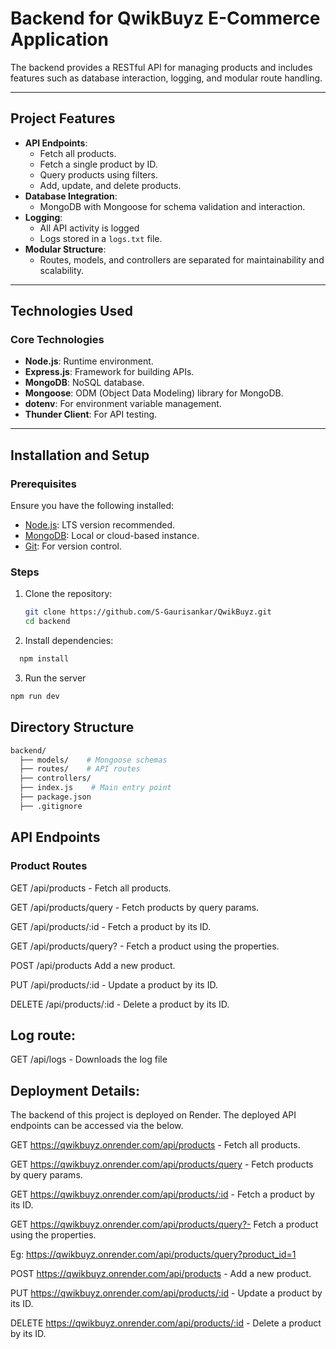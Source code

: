 # Backend for QwikBuyz E-Commerce Application

The backend provides a RESTful API for managing products and includes features such as database interaction, logging, and modular route handling.

---

## **Project Features**

- **API Endpoints**:
  - Fetch all products.
  - Fetch a single product by ID.
  - Query products using filters.
  - Add, update, and delete products.
- **Database Integration**:
  - MongoDB with Mongoose for schema validation and interaction.
- **Logging**:
  - All API activity is logged
  - Logs stored in a `logs.txt` file.
- **Modular Structure**:
  - Routes, models, and controllers are separated for maintainability and scalability.

---

## **Technologies Used**

### **Core Technologies**

- **Node.js**: Runtime environment.
- **Express.js**: Framework for building APIs.
- **MongoDB**: NoSQL database.
- **Mongoose**: ODM (Object Data Modeling) library for MongoDB.
- **dotenv**: For environment variable management.
- **Thunder Client**: For API testing.

---

## **Installation and Setup**

### **Prerequisites**

Ensure you have the following installed:

- [Node.js](https://nodejs.org/): LTS version recommended.
- [MongoDB](https://www.mongodb.com/): Local or cloud-based instance.
- [Git](https://git-scm.com/): For version control.

### **Steps**

1. Clone the repository:

   ```bash
   git clone https://github.com/S-Gaurisankar/QwikBuyz.git
   cd backend
   ```
2. Install dependencies:
  ```bash
    npm install
  ```
3. Run the server
  ```bash
  npm run dev
  ```

## Directory Structure
```bash
backend/
  ├── models/    # Mongoose schemas
  ├── routes/    # API routes
  ├── controllers/   
  ├── index.js    # Main entry point
  ├── package.json  
  ├── .gitignore    

```

## API Endpoints
### Product Routes

GET	/api/products	 - Fetch all products.

GET	/api/products/query -	Fetch products by query params.

GET	/api/products/:id	 - Fetch a product by its ID.

GET	/api/products/query? - Fetch a product using the properties.

POST /api/products	Add a new product.

PUT	/api/products/:id - 	Update a product by its ID.

DELETE	/api/products/:id	- Delete a product by its ID.

## Log route:
GET /api/logs - Downloads the log file

## Deployment Details:
The backend of this project is deployed on Render. The deployed API endpoints can be accessed via the below.

GET     https://qwikbuyz.onrender.com/api/products        - Fetch all products.

GET     https://qwikbuyz.onrender.com/api/products/query - Fetch products by query params.

GET     https://qwikbuyz.onrender.com/api/products/:id   - Fetch a product by its ID.

GET     https://qwikbuyz.onrender.com/api/products/query?- Fetch a product using the properties.

Eg: https://qwikbuyz.onrender.com/api/products/query?product_id=1

POST    https://qwikbuyz.onrender.com/api/products       - Add a new product.

PUT     https://qwikbuyz.onrender.com/api/products/:id   - Update a product by its ID.

DELETE  https://qwikbuyz.onrender.com/api/products/:id   - Delete a product by its ID.